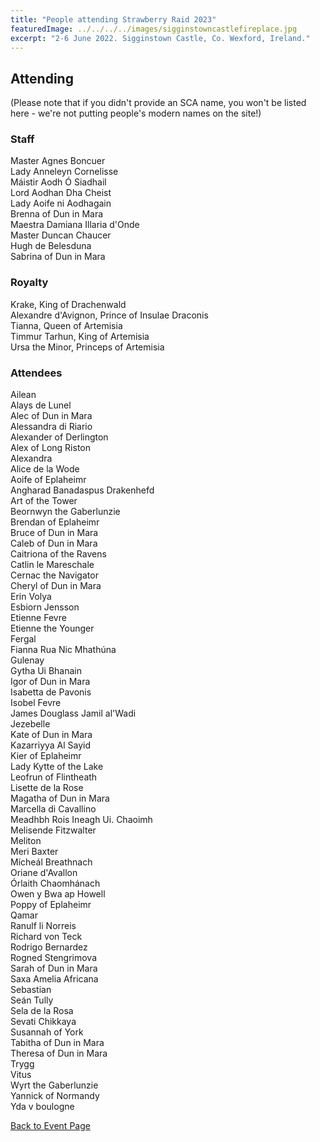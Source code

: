 ```yaml
---
title: "People attending Strawberry Raid 2023"
featuredImage: ../../../../images/sigginstowncastlefireplace.jpg
excerpt: "2-6 June 2022. Sigginstown Castle, Co. Wexford, Ireland."
---
```


## Attending

(Please note that if you didn't provide an SCA name, you won't be listed here - we're not putting people's modern names on the site!)

### Staff

Master Agnes Boncuer  
Lady Anneleyn Cornelisse  
Máistir Aodh Ó Siadhail  
Lord Aodhan Dha Cheist  
Lady Aoife ni Aodhagain  
Brenna of Dun in Mara  
Maestra Damiana Illaria d'Onde  
Master Duncan Chaucer   
Hugh de Belesduna  
Sabrina of Dun in Mara  

### Royalty

Krake, King of Drachenwald  
Alexandre d'Avignon, Prince of Insulae Draconis  
Tianna, Queen of Artemisia  
Timmur Tarhun, King of Artemisia  
Ursa the Minor, Princeps of Artemisia  

### Attendees

Ailean  
Alays de Lunel  
Alec of Dun in Mara  
Alessandra di Riario  
Alexander of Derlington  
Alex of Long Riston  
Alexandra  
Alice de la Wode  
Aoife of Eplaheimr  
Angharad Banadaspus Drakenhefd  
Art of the Tower  
Beornwyn the Gaberlunzie  
Brendan of Eplaheimr  
Bruce of Dun in Mara  
Caleb of Dun in Mara  
Caitriona of the Ravens  
Catlin le Mareschale  
Cernac the Navigator  
Cheryl of Dun in Mara  
Erin Volya  
Esbiorn Jensson  
Etienne Fevre  
Etienne the Younger  
Fergal  
Fianna Rua Nic Mhathúna  
Gulenay  
Gytha Ui Bhanain  
Igor of Dun in Mara  
Isabetta de Pavonis  
Isobel Fevre  
James Douglass
Jamil al'Wadi  
Jezebelle  
Kate of Dun in Mara  
Kazarriyya Al Sayid  
Kier of Eplaheimr  
Lady Kytte of the Lake  
Leofrun of Flintheath  
Lisette de la Rose  
Magatha of Dun in Mara  
Marcella di Cavallino  
Meadhbh Rois Ineagh Ui. Chaoimh  
Melisende Fitzwalter      
Meliton  
Meri Baxter  
Mícheál Breathnach  
Oriane d'Avallon  
Órlaith Chaomhánach  
Owen y Bwa ap Howell  
Poppy of Eplaheimr  
Qamar  
Ranulf li Norreis  
Richard von Teck  
Rodrigo Bernardez  
Rogned Stengrimova  
Sarah of Dun in Mara  
Saxa Amelia Africana  
Sebastian  
Seán Tully  
Sela de la Rosa  
Sevati Chikkaya  
Susannah of York  
Tabitha of Dun in Mara  
Theresa of Dun in Mara  
Trygg  
Vitus  
Wyrt the Gaberlunzie  
Yannick of Normandy  
Yda v boulogne  
     
<a href="/events/2023/strawberry-raid/">Back to Event Page</a>
